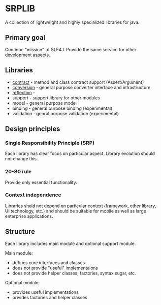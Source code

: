 # SRPLIB

  A collection of lightweight and highly specialized libraries for java. 
  
## Primary goal

  Continue "mission" of SLF4J. Provide the same service for other development aspects.     

## Libraries

  - [contract](contract.md) - method and class contract support (Assert/Argument)
  - [conversion](conversion.md) - general purpose converter interface and infrastructure
  - [reflection](reflection.md) - 
  - support  - support library for other modules
  - model - general purpose model
  - binding - general purpose binding (experimental)
  - validation - genral purpose validation (experimental)
  
## Design principles  
  
### Single Responsibility Principle (SRP) 
  
  Each library has clear focus on particular aspect. Library evolution should not change this.
  
###  20-80 rule
 
  Provide only essential functionality.    

### Context independence

  Libraries shold not depend on particular context (framework, other library, UI technology, etc.) and should be 
  suitable for mobile as well as large enterprise applications.  



## Structure
  
  Each library includes main module and optional support module. 
  
Main module:
  
  - defines core interfaces and classes
  - does not provide "useful" implementaions 
  - does not provide helper classes, factories, syntax sugar, etc.
    
Optional module:

  - provides useful implementations
  - privides factories and helper classes

